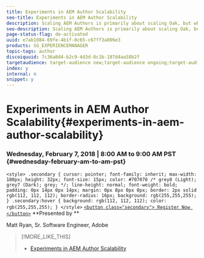 ```yaml
---
title: Experiments in AEM Author Scalability
seo-title: Experiments in AEM Author Scalability
description: Scaling AEM Authors is primarily about scaling Oak, but what is the best way to do that? In this session we will cover a number of experiments that have been done to explore how to scale AEM and Oak. We will cover what was learned from these experiments, how what we learned affects how we think of content storage moving forward, projects and tools that have come from these experiments, and also some surprising and non-intuitive takeaways.
seo-description: Scaling AEM Authors is primarily about scaling Oak, but what is the best way to do that? In this session we will cover a number of experiments that have been done to explore how to scale AEM and Oak. We will cover what was learned from these experiments, how what we learned affects how we think of content storage moving forward, projects and tools that have come from these experiments, and also some surprising and non-intuitive takeaways.
page-status-flag: de-activated
uuid: e7ab1084-69fe-4b1f-8c65-c67ff3a896e3
products: SG_EXPERIENCEMANAGER
topic-tags: author
discoiquuid: 7c36a8d4-b2c9-4d3d-8c1b-187d4aa58b2f
targetaudience: target-audience new;target-audience ongoing;target-audience upgrader
index: y
internal: n
snippet: y
---
```


# Experiments in AEM Author Scalability{#experiments-in-aem-author-scalability}

### Wednesday, February 7, 2018 | 8:00 AM to 9:00 AM PST {#wednesday-february-am-to-am-pst}

`<style> .secondary { cursor: pointer; font-family: inherit; max-width: 180px; height: 32px; font-size: 15px; color: #707070 /* grey8 (Light); grey7 (Dark); grey; */; line-height: normal; font-weight: bold; padding: 0px 14px 0px 14px; margin: 0px 8px 0px 0px; border: 2px solid rgb(112, 112, 112); border-radius: 16px; background: rgb(255,255,255); } .secondary:hover { background: rgb(112, 112, 112); color: rgb(255,255,255); } </style>` [ `<button class="secondary"> Register Now </button>`](https://www.meetup.com/AEM-Technologist-Group/events/247112340/) **Presented by **

Matt Ryan, Sr. Software Engineer, Adobe

>[!MORE_LIKE_THIS]
>
>* [Experiments in AEM Author Scalability](aem-author-scalability.md)
